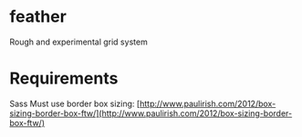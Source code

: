 feather
=======

Rough and experimental grid system


Requirements
==================
Sass
Must use border box sizing: [http://www.paulirish.com/2012/box-sizing-border-box-ftw/](http://www.paulirish.com/2012/box-sizing-border-box-ftw/)
